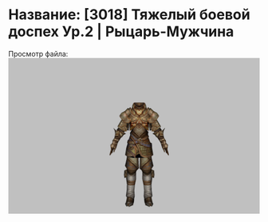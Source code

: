 # Название: [3018] Тяжелый боевой доспех Ур.2 | Рыцарь-Мужчина

Просмотр файла:
![p000004.png](p000004.png)